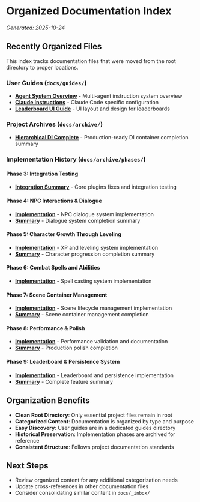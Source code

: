 # Organized Documentation Index

*Generated: 2025-10-24*

## Recently Organized Files

This index tracks documentation files that were moved from the root directory to proper locations.

### User Guides (`docs/guides/`)

- **[Agent System Overview](../guides/agent-system-overview.md)** - Multi-agent instruction system overview
- **[Claude Instructions](../guides/claude-instructions.md)** - Claude Code specific configuration
- **[Leaderboard UI Guide](../guides/leaderboard-ui-guide.md)** - UI layout and design for leaderboards

### Project Archives (`docs/archive/`)

- **[Hierarchical DI Complete](../archive/hierarchical-di-complete.md)** - Production-ready DI container completion summary

### Implementation History (`docs/archive/phases/`)

#### Phase 3: Integration Testing

- **[Integration Summary](../archive/phases/PHASE_3_INTEGRATION_SUMMARY.md)** - Core plugins fixes and integration testing

#### Phase 4: NPC Interactions & Dialogue

- **[Implementation](../archive/phases/PHASE_4_IMPLEMENTATION.md)** - NPC dialogue system implementation
- **[Summary](../archive/phases/PHASE_4_SUMMARY.md)** - Dialogue system completion summary

#### Phase 5: Character Growth Through Leveling

- **[Implementation](../archive/phases/PHASE_5_IMPLEMENTATION.md)** - XP and leveling system implementation
- **[Summary](../archive/phases/PHASE_5_SUMMARY.md)** - Character progression completion summary

#### Phase 6: Combat Spells and Abilities

- **[Implementation](../archive/phases/PHASE_6_IMPLEMENTATION.md)** - Spell casting system implementation

#### Phase 7: Scene Container Management

- **[Implementation](../archive/phases/PHASE_7_IMPLEMENTATION.md)** - Scene lifecycle management implementation
- **[Summary](../archive/phases/PHASE_7_SUMMARY.md)** - Scene container management completion

#### Phase 8: Performance & Polish

- **[Implementation](../archive/phases/PHASE_8_IMPLEMENTATION.md)** - Performance validation and documentation
- **[Summary](../archive/phases/PHASE_8_SUMMARY.md)** - Production polish completion

#### Phase 9: Leaderboard & Persistence System

- **[Implementation](../archive/phases/PHASE_9_IMPLEMENTATION.md)** - Leaderboard and persistence implementation
- **[Summary](../archive/phases/PHASE_9_SUMMARY.md)** - Complete feature summary

## Organization Benefits

- **Clean Root Directory**: Only essential project files remain in root
- **Categorized Content**: Documentation is organized by type and purpose
- **Easy Discovery**: User guides are in a dedicated guides directory
- **Historical Preservation**: Implementation phases are archived for reference
- **Consistent Structure**: Follows project documentation standards

## Next Steps

- Review organized content for any additional categorization needs
- Update cross-references in other documentation files
- Consider consolidating similar content in `docs/_inbox/`
